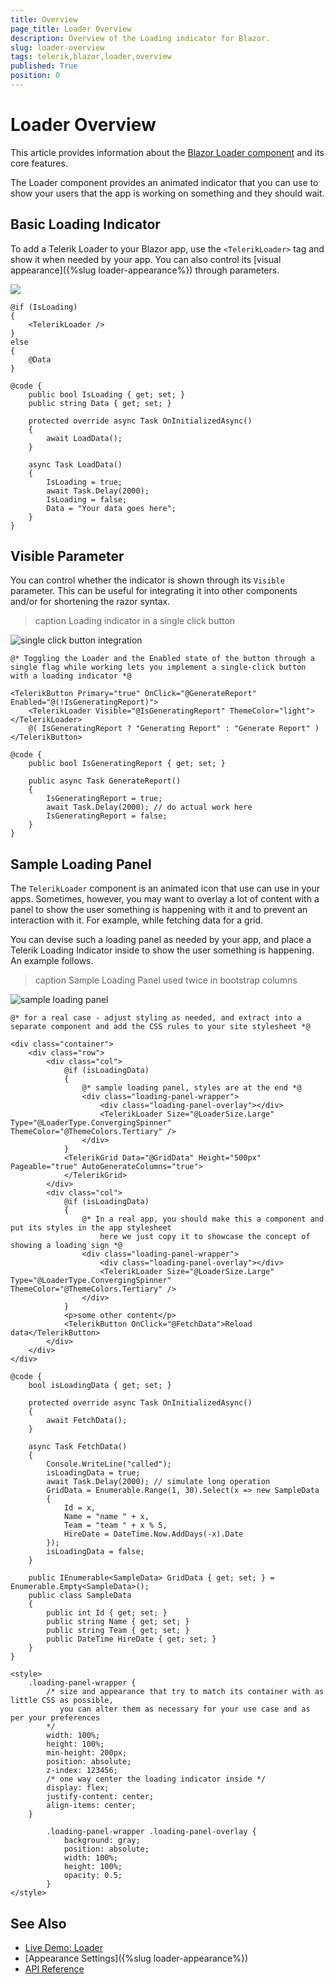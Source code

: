 ```yaml
---
title: Overview
page_title: Loader Overview
description: Overview of the Loading indicator for Blazor.
slug: loader-overview
tags: telerik,blazor,loader,overview
published: True
position: 0
---
```


# Loader Overview

This article provides information about the <a href = "https://www.telerik.com/blazor-ui/loader" target="_blank">Blazor Loader component</a> and its core features.

The Loader component provides an animated indicator that you can use to show your users that the app is working on something and they should wait.

## Basic Loading Indicator

To add a Telerik Loader to your Blazor app, use the `<TelerikLoader>` tag and show it when needed by your app. You can also control its [visual appearance]({%slug loader-appearance%}) through parameters.

![](images/loader-overview.gif)

````CSHTML
@if (IsLoading)
{
    <TelerikLoader />
}
else
{
    @Data
}

@code {
    public bool IsLoading { get; set; }
    public string Data { get; set; }

    protected override async Task OnInitializedAsync()
    {
        await LoadData();
    }

    async Task LoadData()
    {
        IsLoading = true;
        await Task.Delay(2000);
        IsLoading = false;
        Data = "Your data goes here";
    }
}
````

## Visible Parameter

You can control whether the indicator is shown through its `Visible` parameter. This can be useful for integrating it into other components and/or for shortening the razor syntax.

>caption Loading indicator in a single click button

![single click button integration](images/loader-visible-parameter-integration.gif)

````CSHTML
@* Toggling the Loader and the Enabled state of the button through a single flag while working lets you implement a single-click button with a loading indicator *@

<TelerikButton Primary="true" OnClick="@GenerateReport" Enabled="@(!IsGeneratingReport)">
    <TelerikLoader Visible="@IsGeneratingReport" ThemeColor="light"></TelerikLoader>
    @( IsGeneratingReport ? "Generating Report" : "Generate Report" )
</TelerikButton>

@code {
    public bool IsGeneratingReport { get; set; }

    public async Task GenerateReport()
    {
        IsGeneratingReport = true;
        await Task.Delay(2000); // do actual work here
        IsGeneratingReport = false;
    }
}
````

## Sample Loading Panel

The `TelerikLoader` component is an animated icon that use can use in your apps. Sometimes, however, you may want to overlay a lot of content with a panel to show the user something is happening with it and to prevent an interaction with it. For example, while fetching data for a grid.

You can devise such a loading panel as needed by your app, and place a Telerik Loading Indicator inside to show the user something is happening. An example follows.

>caption Sample Loading Panel used twice in bootstrap columns

![sample loading panel](images/loading-panel-sample.gif)

````CSHTML
@* for a real case - adjust styling as needed, and extract into a separate component and add the CSS rules to your site stylesheet *@

<div class="container">
    <div class="row">
        <div class="col">
            @if (isLoadingData)
            {
                @* sample loading panel, styles are at the end *@
                <div class="loading-panel-wrapper">
                    <div class="loading-panel-overlay"></div>
                    <TelerikLoader Size="@LoaderSize.Large" Type="@LoaderType.ConvergingSpinner" ThemeColor="@ThemeColors.Tertiary" />
                </div>
            }
            <TelerikGrid Data="@GridData" Height="500px" Pageable="true" AutoGenerateColumns="true">
            </TelerikGrid>
        </div>
        <div class="col">
            @if (isLoadingData)
            {
                @* In a real app, you should make this a component and put its styles in the app stylesheet
                    here we just copy it to showcase the concept of showing a loading sign *@
                <div class="loading-panel-wrapper">
                    <div class="loading-panel-overlay"></div>
                    <TelerikLoader Size="@LoaderSize.Large" Type="@LoaderType.ConvergingSpinner" ThemeColor="@ThemeColors.Tertiary" />
                </div>
            }
            <p>some other content</p>
            <TelerikButton OnClick="@FetchData">Reload data</TelerikButton>
        </div>
    </div>
</div>

@code {
    bool isLoadingData { get; set; }

    protected override async Task OnInitializedAsync()
    {
        await FetchData();
    }

    async Task FetchData()
    {
        Console.WriteLine("called");
        isLoadingData = true;
        await Task.Delay(2000); // simulate long operation
        GridData = Enumerable.Range(1, 30).Select(x => new SampleData
        {
            Id = x,
            Name = "name " + x,
            Team = "team " + x % 5,
            HireDate = DateTime.Now.AddDays(-x).Date
        });
        isLoadingData = false;
    }

    public IEnumerable<SampleData> GridData { get; set; } = Enumerable.Empty<SampleData>();
    public class SampleData
    {
        public int Id { get; set; }
        public string Name { get; set; }
        public string Team { get; set; }
        public DateTime HireDate { get; set; }
    }
}

<style>
    .loading-panel-wrapper {
        /* size and appearance that try to match its container with as little CSS as possible,
           you can alter them as necessary for your use case and as per your preferences 
        */
        width: 100%;
        height: 100%;
        min-height: 200px;
        position: absolute;
        z-index: 123456;
        /* one way center the loading indicator inside */
        display: flex;
        justify-content: center;
        align-items: center;
    }

        .loading-panel-wrapper .loading-panel-overlay {
            background: gray;
            position: absolute;
            width: 100%;
            height: 100%;
            opacity: 0.5;
        }
</style>
````

## See Also

  * [Live Demo: Loader](https://demos.telerik.com/blazor-ui/loader/overview)
  * [Appearance Settings]({%slug loader-appearance%})
  * [API Reference](https://docs.telerik.com/blazor-ui/api/Telerik.Blazor.Components.TelerikLoader)
   

